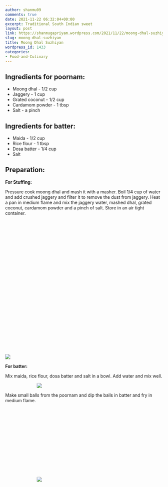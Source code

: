```yaml
---
author: shanmu09
comments: true
date: 2021-11-22 06:32:04+00:00
excerpt: Traditional South Indian sweet
layout: post
link: https://shanmugapriyam.wordpress.com/2021/11/22/moong-dhal-suzhiyan/
slug: moong-dhal-suzhiyan
title: Moong Dhal Suzhiyan
wordpress_id: 1433
categories:
- Food-and-Culinary
---
```

<style>
.square {
    float:left;
    width: 49%;
    border-radius:5%;
    padding-bottom : 40%; /* = width for a 1:1 aspect ratio */
    margin:0.5%;
    background-position:center center;
    background-repeat:no-repeat;
    background-size:cover; /* you change this to "contain" if you don't want the images to be cropped */
}

.img_1{background-image:url('https://shanmugapriyam.files.wordpress.com/2021/04/00000img_00000_burst20210305105022549_cover.jpg');}

.img_2{background-image:url('https://shanmugapriyam.files.wordpress.com/2021/04/00000img_00000_burst20210114140734188_cover_2.jpg');}

.img_3{background-image:url('https://shanmugapriyam.files.wordpress.com/2021/04/00000img_00000_burst20210305105418011_cover.jpg');}

.img_4{background-image:url('https://shanmugapriyam.files.wordpress.com/2021/04/00000img_00000_burst20210305110033581_cover.jpg');}

.img_5{background-image:url('https://shanmugapriyam.files.wordpress.com/2021/04/00000img_00000_burst20210305145505036_cover.jpg');}

.img_6{background-image:url('https://shanmugapriyam.files.wordpress.com/2021/04/00000img_00000_burst20210305145510648_cover.jpg');}
	
#break {
    clear:both;
}
.resize_fit_center {
    max-width:60%;
    max-height:60%;
    vertical-align: middle;
    display: block;
    margin-left: auto;
    margin-right: auto;
    border-radius:5%;
}

.center {
  margin: auto;
  width: 60%;
}
</style>

## Ingredients for poornam:







  * Moong dhal - 1/2 cup
  * Jaggery - 1 cup
  * Grated coconut - 1/2 cup
  * Cardamom powder - 1 tbsp
  * Salt - a pinch






## Ingredients for batter:







  * Maida - 1/2 cup
  * Rice flour - 1 tbsp
  * Dosa batter - 1/4 cup
  * Salt






## Preparation:







**For Stuffing:**







Pressure cook moong dhal and mash it with a masher. Boil 1/4 cup of water and add crushed jaggery and filter it to remove the dust from jaggery. Heat a pan in medium flame and mix the jaggery water, mashed dhal, grated coconut, cardamom powder and a pinch of salt. Store in an air tight container. 


<div class="square img_1">
</div>
<div class="square img_2">
</div>
<div class="square img_3">
</div>
<div class="square img_4">
</div>
<div id="break"> </div>
<p/>

<div>
	<img src="https://shanmugapriyam.files.wordpress.com/2021/04/00100lrportrait_00100_burst20210305121312587_cover-1.jpg"/>
</div>
<p/>










**For batter:**







Mix maida, rice flour, dosa batter and salt in a bowl. Add water and mix well.


<div>
	<img src="https://shanmugapriyam.files.wordpress.com/2021/04/00000img_00000_burst20210305145456587_cover.jpg?w=768"  class="resize_fit_center"/>
</div>
<p/>




Make small balls from the poornam and dip the balls in batter and fry in medium flame.



<div class="square img_5">
</div>
<div class="square img_6">
</div>
<div id="break"> </div>
<p/>





<div>
	<img src="https://shanmugapriyam.files.wordpress.com/2021/04/00100lrportrait_00100_burst20210305145904605_cover.jpg"  class="resize_fit_center"/>
</div>
<p/>




